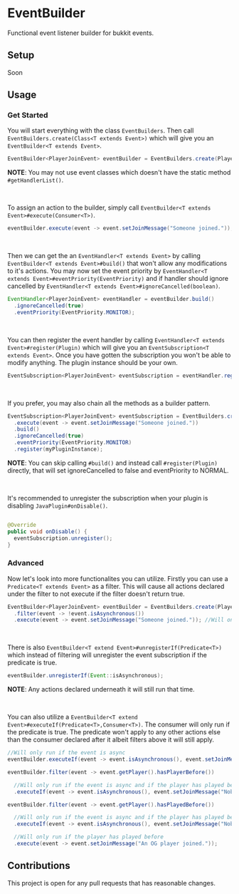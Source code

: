 # EventBuilder
Functional event listener builder for bukkit events.

## Setup
Soon

## Usage

### Get Started
You will start everything with the class `EventBuilders`.
Then call `EventBuilders.create(Class<T extends Event>)` which will give you an `EventBuilder<T extends Event>`.

```java
EventBuilder<PlayerJoinEvent> eventBuilder = EventBuilders.create(PlayerJoinEvent.class);
```

**NOTE**: You may not use event classes which doesn't have the static method `#getHandlerList()`.

<br>

To assign an action to the builder, simply call `EventBuilder<T extends Event>#execute(Consumer<T>)`.

```java
eventBuilder.execute(event -> event.setJoinMessage("Someone joined."));
```

<br>

Then we can get the an `EventHandler<T extends Event>` by calling `EventBuilder<T extends Event>#build()` that won't allow any modifications to it's actions.
You may now set the event priority by `EventHandler<T extends Event>#eventPriority(EventPriority)` 
and if handler should ignore cancelled by `EventHandler<T extends Event>#ignoreCancelled(boolean)`.

```java
EventHandler<PlayerJoinEvent> eventHandler = eventBuilder.build()
  .ignoreCancelled(true)
  .eventPriority(EventPriority.MONITOR);
```

<br>

You can then register the event handler by calling `EventHandler<T extends Event>#register(Plugin)` which will give you an `EventSubscription<T extends Event>`.
Once you have gotten the subscription you won't be able to modify anything. The plugin instance should be your own.

```java
EventSubscription<PlayerJoinEvent> eventSubscription = eventHandler.register(myPluginInstance);
```

<br>

If you prefer, you may also chain all the methods as a builder pattern.

```java
EventSubscription<PlayerJoinEvent> eventSubscription = EventBuilders.create(PlayerJoinEvent.class)
  .execute(event -> event.setJoinMessage("Someone joined."))
  .build()
  .ignoreCancelled(true)
  .eventPriority(EventPriority.MONITOR)
  .register(myPluginInstance);
```

**NOTE**: You can skip calling `#build()` and instead call `#register(Plugin)` directly, 
that will set ignoreCancelled to false and eventPriority to NORMAL.

<br>

It's recommended to unregister the subscription when your plugin is disabling `JavaPlugin#onDisable()`.

```java

@Override
public void onDisable() {
  eventSubscription.unregister();
}

```

### Advanced
Now let's look into more functionalites you can utilize.
Firstly you can use a `Predicate<T extends Event>` as a filter.
This will cause all actions declared under the filter to not execute if the filter doesn't return true.

```java
EventBuilder<PlayerJoinEvent> eventBuilder = EventBuilders.create(PlayerJoinEvent.class)
  .filter(event -> !event.isAsynchronous())
  .execute(event -> event.setJoinMessage("Someone joined.")); //Will only run if the event isn't async
```

<br>

There is also `EventBuilder<T extend Event>#unregisterIf(Predicate<T>)` which instead of filtering will unregister the event subscription if the predicate is true.

```java
eventBuilder.unregisterIf(Event::isAsynchronous);
```

**NOTE**: Any actions declared underneath it will still run that time.

<br>

You can also utilize a `EventBuilder<T extend Event>#executeIf(Predicate<T>,Consumer<T>)`.
The consumer will only run if the predicate is true. The predicate won't apply to any other actions else than the consumer declared after it 
albeit filters above it will still apply.

```java
//Will only run if the event is async
eventBuilder.executeIf(event -> event.isAsynchronous(), event.setJoinMessage("Nobody joined."));
```

```java
eventBuilder.filter(event -> event.getPlayer().hasPlayerBefore())

  //Will only run if the event is async and if the player has played before
  .executeIf(event -> event.isAsynchronous(), event.setJoinMessage("Nobody joined."));
```

```java
eventBuilder.filter(event -> event.getPlayer().hasPlayedBefore())

  //Will only run if the event is async and if the player has played before
  .executeIf(event -> event.isAsynchronous(), event.setJoinMessage("Nobody joined."))

  //Will only run if the player has played before
  .execute(event -> event.setJoinMessage("An OG player joined."));
```

## Contributions
This project is open for any pull requests that has reasonable changes. 
